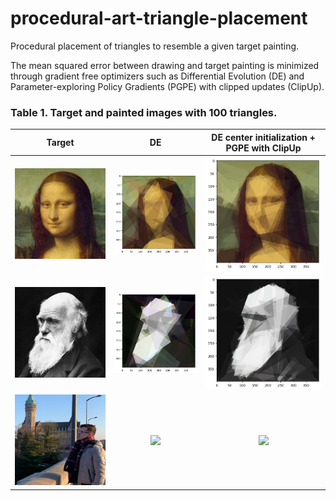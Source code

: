 # procedural-art-triangle-placement
Procedural placement of triangles to resemble a given target painting.

The mean squared error between drawing and target painting is minimized through gradient free optimizers such as Differential Evolution (DE) and Parameter-exploring Policy Gradients (PGPE) with clipped updates (ClipUp).
 
 

### Table 1. Target and painted images with 100 triangles. 
Target |                          DE                           |       DE center initialization + PGPE with ClipUp       
:----:|:-----------------------------------------------------:|:-------------------------------------------------------:
<img src="targets/mona.jpg" width="250" /> |  <img src="results/final/mona_de.png" width="250" />  |  <img src="results/final/mona_pgpe.png" width="250" />  |
<img src="targets/darwin.jpg" width="250" /> | <img src="results/final/darwin_de.png" width="250" /> | <img src="results/final/darwin_pgpe.png" width="250" /> |
<img src="targets/lunardi.jpg" width="250" /> | <img src="results/final/lunardi_pgpe.png" width="250" /> | <img src="results/final/lunardi_pgpe.png" width="250" /> |